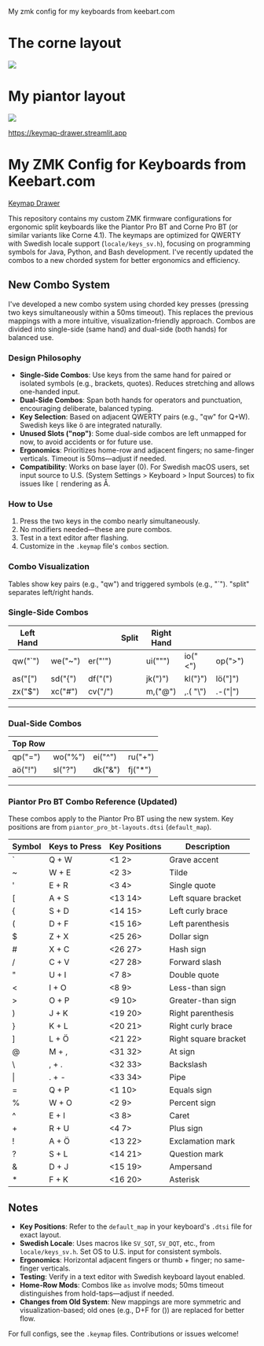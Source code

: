 My zmk config for my keyboards from keebart.com



# The corne layout
![](my_keymap.png)


# My piantor layout
![](piantor.svg)

https://keymap-drawer.streamlit.app

# My ZMK Config for Keyboards from Keebart.com

[Keymap Drawer](https://keymap-drawer.streamlit.app)

This repository contains my custom ZMK firmware configurations for ergonomic split keyboards like the Piantor Pro BT and Corne Pro BT (or similar variants like Corne 4.1). The keymaps are optimized for QWERTY with Swedish locale support (`locale/keys_sv.h`), focusing on programming symbols for Java, Python, and Bash development. I've recently updated the combos to a new chorded system for better ergonomics and efficiency.

## New Combo System

I've developed a new combo system using chorded key presses (pressing two keys simultaneously within a 50ms timeout). This replaces the previous mappings with a more intuitive, visualization-friendly approach. Combos are divided into single-side (same hand) and dual-side (both hands) for balanced use.

### Design Philosophy
- **Single-Side Combos**: Use keys from the same hand for paired or isolated symbols (e.g., brackets, quotes). Reduces stretching and allows one-handed input.
- **Dual-Side Combos**: Span both hands for operators and punctuation, encouraging deliberate, balanced typing.
- **Key Selection**: Based on adjacent QWERTY pairs (e.g., "qw" for Q+W). Swedish keys like ö are integrated naturally.
- **Unused Slots ("nop")**: Some dual-side combos are left unmapped for now, to avoid accidents or for future use.
- **Ergonomics**: Prioritizes home-row and adjacent fingers; no same-finger verticals. Timeout is 50ms—adjust if needed.
- **Compatibility**: Works on base layer (0). For Swedish macOS users, set input source to U.S. (System Settings > Keyboard > Input Sources) to fix issues like `[` rendering as Å.

### How to Use
1. Press the two keys in the combo nearly simultaneously.
2. No modifiers needed—these are pure combos.
3. Test in a text editor after flashing.
4. Customize in the `.keymap` file's `combos` section.

### Combo Visualization
Tables show key pairs (e.g., "qw") and triggered symbols (e.g., "`"). "split" separates left/right hands.



### Single-Side Combos

| Left Hand       |               |               | Split | Right Hand      |               |               |    |
|-----------------|---------------|---------------|-------|-----------------|---------------|---------------|----|
| qw("`")         | we("~")       | er("'")        |       | ui("\"")        | io("<")       | op(">")       |    |
| as("[")         | sd("{")       | df("(")        |       | jk(")")         | kl("}")       | lö("]")       |    |
| zx("$")         | xc("#")       | cv("/")        |       | m,("@")         | ,.( "\\")     | .-("\|")      |    |

---

### Dual-Side Combos

| Top Row         |               |               |               |
|-----------------|---------------|---------------|---------------|
| qp("=")         | wo("%")       | ei("^")       | ru("+")       |
| aö("!")         | sl("?")       | dk("&")       | fj("*")       |

---

### Piantor Pro BT Combo Reference (Updated)

These combos apply to the Piantor Pro BT using the new system. Key positions are from `piantor_pro_bt-layouts.dtsi` (`default_map`).

| Symbol | Keys to Press | Key Positions | Description            |
|--------|---------------|---------------|------------------------|
| \`     | Q + W         | <1 2>         | Grave accent           |
| ~      | W + E         | <2 3>         | Tilde                  |
| '      | E + R         | <3 4>         | Single quote           |
| [      | A + S         | <13 14>       | Left square bracket    |
| {      | S + D         | <14 15>       | Left curly brace       |
| (      | D + F         | <15 16>       | Left parenthesis       |
| $      | Z + X         | <25 26>       | Dollar sign            |
| #      | X + C         | <26 27>       | Hash sign              |
| /      | C + V         | <27 28>       | Forward slash          |
| "      | U + I         | <7 8>         | Double quote           |
| <      | I + O         | <8 9>         | Less-than sign         |
| >      | O + P         | <9 10>        | Greater-than sign      |
| )      | J + K         | <19 20>       | Right parenthesis      |
| }      | K + L         | <20 21>       | Right curly brace      |
| ]      | L + Ö         | <21 22>       | Right square bracket   |
| @      | M + ,         | <31 32>       | At sign                |
| \\     | , + .         | <32 33>       | Backslash              |
| \|     | . + -         | <33 34>       | Pipe                   |
| =      | Q + P         | <1 10>        | Equals sign            |
| %      | W + O         | <2 9>         | Percent sign           |
| ^      | E + I         | <3 8>         | Caret                  |
| +      | R + U         | <4 7>         | Plus sign              |
| !      | A + Ö         | <13 22>       | Exclamation mark       |
| ?      | S + L         | <14 21>       | Question mark          |
| &      | D + J         | <15 19>       | Ampersand              |
| *      | F + K         | <16 20>       | Asterisk               |


## Notes
- **Key Positions**: Refer to the `default_map` in your keyboard's `.dtsi` file for exact layout.
- **Swedish Locale**: Uses macros like `SV_SQT`, `SV_DQT`, etc., from `locale/keys_sv.h`. Set OS to U.S. input for consistent symbols.
- **Ergonomics**: Horizontal adjacent fingers or thumb + finger; no same-finger verticals.
- **Testing**: Verify in a text editor with Swedish keyboard layout enabled.
- **Home-Row Mods**: Combos like `as` involve mods; 50ms timeout distinguishes from hold-taps—adjust if needed.
- **Changes from Old System**: New mappings are more symmetric and visualization-based; old ones (e.g., D+F for ()) are replaced for better flow.

For full configs, see the `.keymap` files. Contributions or issues welcome!
